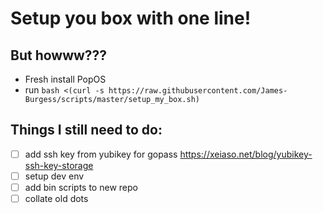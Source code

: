 # Setup you box with one line!

## But howww???
- Fresh install PopOS
- run `bash <(curl -s https://raw.githubusercontent.com/James-Burgess/scripts/master/setup_my_box.sh)`

## Things I still need to do:

- [ ] add ssh key from yubikey for gopass https://xeiaso.net/blog/yubikey-ssh-key-storage
- [ ] setup dev env
- [ ] add bin scripts to new repo
- [ ] collate old dots
